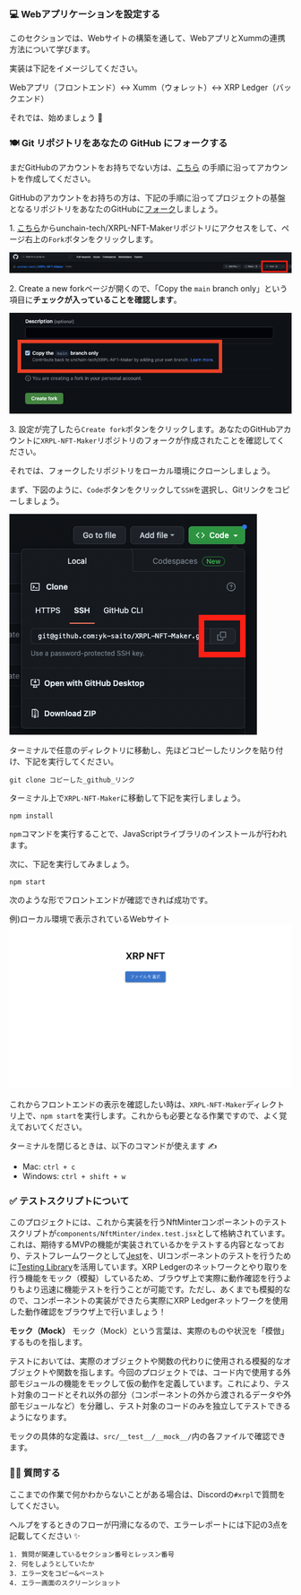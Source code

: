 ### 💻 Webアプリケーションを設定する

このセクションでは、Webサイトの構築を通して、WebアプリとXummの連携方法について学びます。

実装は下記をイメージしてください。

Webアプリ（フロントエンド）↔︎ Xumm（ウォレット）↔︎ XRP Ledger（バックエンド）

それでは、始めましょう 🚀

### 🍽 Git リポジトリをあなたの GitHub にフォークする

まだGitHubのアカウントをお持ちでない方は、[こちら](https://qiita.com/okumurakengo/items/848f7177765cf25fcde0) の手順に沿ってアカウントを作成してください。

GitHubのアカウントをお持ちの方は、下記の手順に沿ってプロジェクトの基盤となるリポジトリをあなたのGitHubに[フォーク](https://denno-sekai.com/github-fork/)しましょう。

1\. [こちら](https://github.com/unchain-tech/XRPL-NFT-Maker)からunchain-tech/XRPL-NFT-Makerリポジトリにアクセスをして、ページ右上の`Fork`ボタンをクリックします。

![](./../../img/section-3/3_1_2.png)

2\. Create a new forkページが開くので、「Copy the `main` branch only」という項目に**チェックが入っていることを確認します**。

![](./../../img/section-3/3_1_3.png)

3\. 設定が完了したら`Create fork`ボタンをクリックします。あなたのGitHubアカウントに`XRPL-NFT-Maker`リポジトリのフォークが作成されたことを確認してください。

それでは、フォークしたリポジトリをローカル環境にクローンしましょう。

まず、下図のように、`Code`ボタンをクリックして`SSH`を選択し、Gitリンクをコピーしましょう。

![](./../../img/section-3/3_1_4.png)

ターミナルで任意のディレクトリに移動し、先ほどコピーしたリンクを貼り付け、下記を実行してください。

```
git clone コピーした_github_リンク
```

ターミナル上で`XRPL-NFT-Maker`に移動して下記を実行しましょう。

```
npm install
```

`npm`コマンドを実行することで、JavaScriptライブラリのインストールが行われます。

次に、下記を実行してみましょう。

```
npm start
```

次のような形でフロントエンドが確認できれば成功です。

例)ローカル環境で表示されているWebサイト
![](./../../img/section-3/3_1_1.png)


これからフロントエンドの表示を確認したい時は、`XRPL-NFT-Maker`ディレクトリ上で、`npm start`を実行します。これからも必要となる作業ですので、よく覚えておいてください。

ターミナルを閉じるときは、以下のコマンドが使えます ✍️

- Mac: `ctrl + c`
- Windows: `ctrl + shift + w`

### ✅ テストスクリプトについて

このプロジェクトには、これから実装を行うNftMinterコンポーネントのテストスクリプトが`components/NftMinter/index.test.jsx`として格納されています。これは、期待するMVPの機能が実装されているかをテストする内容となっており、テストフレームワークとして[Jest](https://jestjs.io/ja/)を、UIコンポーネントのテストを行うために[Testing Library](https://testing-library.com/)を活用しています。XRP Ledgerのネットワークとやり取りを行う機能をモック（模擬）しているため、ブラウザ上で実際に動作確認を行うよりもより迅速に機能テストを行うことが可能です。ただし、あくまでも模擬的なので、コンポーネントの実装ができたら実際にXRP Ledgerネットワークを使用した動作確認をブラウザ上で行いましょう！

**モック（Mock）**
モック（Mock）という言葉は、実際のものや状況を「模倣」するものを指します。

テストにおいては、実際のオブジェクトや関数の代わりに使用される模擬的なオブジェクトや関数を指します。今回のプロジェクトでは、コード内で使用する外部モジュールの機能をモックして仮の動作を定義しています。これにより、テスト対象のコードとそれ以外の部分（コンポーネントの外から渡されるデータや外部モジュールなど）を分離し、テスト対象のコードのみを独立してテストできるようになります。

モックの具体的な定義は、`src/__test__/__mock__/`内の各ファイルで確認できます。

### 🙋‍♂️ 質問する

ここまでの作業で何かわからないことがある場合は、Discordの`#xrpl`で質問をしてください。

ヘルプをするときのフローが円滑になるので、エラーレポートには下記の3点を記載してください ✨

```
1. 質問が関連しているセクション番号とレッスン番号
2. 何をしようとしていたか
3. エラー文をコピー&ペースト
4. エラー画面のスクリーンショット
```
